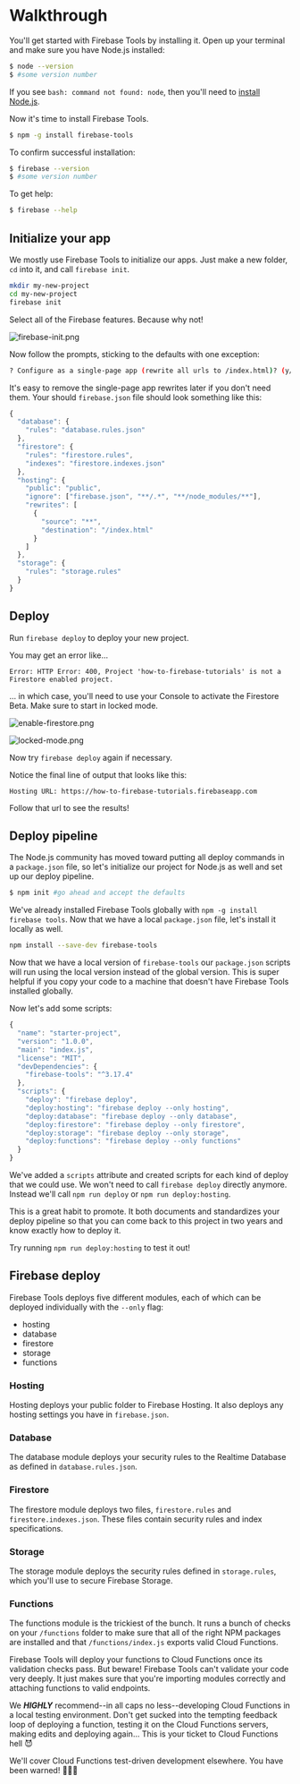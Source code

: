 # Walkthrough

You'll get started with Firebase Tools by installing it. Open up your terminal and make sure you have Node.js installed:

```bash
$ node --version 
$ #some version number
```

If you see `bash: command not found: node`, then you'll need to [install Node.js](https://nodejs.org/en/download/).

Now it's time to install Firebase Tools.

```bash
$ npm -g install firebase-tools
```

To confirm successful installation:

```bash
$ firebase --version 
$ #some version number
```

To get help:

```bash
$ firebase --help
```

## Initialize your app

We mostly use Firebase Tools to initialize our apps. Just make a new folder, `cd` into it, and call `firebase init`.

```bash
mkdir my-new-project
cd my-new-project
firebase init
```

Select all of the Firebase features. Because why not!

![firebase-init.png](https://goo.gl/Co7fU9)

Now follow the prompts, sticking to the defaults with one exception:

```bash
? Configure as a single-page app (rewrite all urls to /index.html)? (y/N) y
```

It's easy to remove the single-page app rewrites later if you don't need them. Your should `firebase.json` file should look something like this:

```javascript
{
  "database": {
    "rules": "database.rules.json"
  },
  "firestore": {
    "rules": "firestore.rules",
    "indexes": "firestore.indexes.json"
  },
  "hosting": {
    "public": "public",
    "ignore": ["firebase.json", "**/.*", "**/node_modules/**"],
    "rewrites": [
      {
        "source": "**",
        "destination": "/index.html"
      }
    ]
  },
  "storage": {
    "rules": "storage.rules"
  }
}
```

## Deploy

Run `firebase deploy` to deploy your new project.

You may get an error like...

```text
Error: HTTP Error: 400, Project 'how-to-firebase-tutorials' is not a Firestore enabled project.
```

... in which case, you'll need to use your Console to activate the Firestore Beta. Make sure to start in locked mode.

![enable-firestore.png](https://goo.gl/4oX1a8)

![locked-mode.png](https://goo.gl/6MSy65)

Now try `firebase deploy` again if necessary.

Notice the final line of output that looks like this:

```text
Hosting URL: https://how-to-firebase-tutorials.firebaseapp.com
```

Follow that url to see the results!

## Deploy pipeline

The Node.js community has moved toward putting all deploy commands in a `package.json` file, so let's initialize our project for Node.js as well and set up our deploy pipeline.

```bash
$ npm init #go ahead and accept the defaults
```

We've already installed Firebase Tools globally with `npm -g install firebase tools`. Now that we have a local `package.json` file, let's install it locally as well.

```bash
npm install --save-dev firebase-tools
```

Now that we have a local version of `firebase-tools` our `package.json` scripts will run using the local version instead of the global version. This is super helpful if you copy your code to a machine that doesn't have Firebase Tools installed globally.

Now let's add some scripts:

```javascript
{
  "name": "starter-project",
  "version": "1.0.0",
  "main": "index.js",
  "license": "MIT",
  "devDependencies": {
    "firebase-tools": "^3.17.4"
  },
  "scripts": {
    "deploy": "firebase deploy",
    "deploy:hosting": "firebase deploy --only hosting",
    "deploy:database": "firebase deploy --only database",
    "deploy:firestore": "firebase deploy --only firestore",
    "deploy:storage": "firebase deploy --only storage",
    "deploy:functions": "firebase deploy --only functions"
  }
}
```

We've added a `scripts` attribute and created scripts for each kind of deploy that we could use. We won't need to call `firebase deploy` directly anymore. Instead we'll call `npm run deploy` or `npm run deploy:hosting`.

This is a great habit to promote. It both documents and standardizes your deploy pipeline so that you can come back to this project in two years and know exactly how to deploy it.

Try running `npm run deploy:hosting` to test it out!

## Firebase deploy

Firebase Tools deploys five different modules, each of which can be deployed individually with the `--only` flag:

* hosting
* database
* firestore
* storage
* functions

### Hosting

Hosting deploys your public folder to Firebase Hosting. It also deploys any hosting settings you have in `firebase.json`.

### Database

The database module deploys your security rules to the Realtime Database as defined in `database.rules.json`.

### Firestore

The firestore module deploys two files, `firestore.rules` and `firestore.indexes.json`. These files contain security rules and index specifications.

### Storage

The storage module deploys the security rules defined in `storage.rules`, which you'll use to secure Firebase Storage.

### Functions

The functions module is the trickiest of the bunch. It runs a bunch of checks on your `/functions` folder to make sure that all of the right NPM packages are installed and that `/functions/index.js` exports valid Cloud Functions.

Firebase Tools will deploy your functions to Cloud Functions once its validation checks pass. But beware! Firebase Tools can't validate your code very deeply. It just makes sure that you're importing modules correctly and attaching functions to valid endpoints.

We _**HIGHLY**_ recommend--in all caps no less--developing Cloud Functions in a local testing environment. Don't get sucked into the tempting feedback loop of deploying a function, testing it on the Cloud Functions servers, making edits and deploying again... This is your ticket to Cloud Functions hell 😈

We'll cover Cloud Functions test-driven development elsewhere. You have been warned! 🎉🎉🎉

